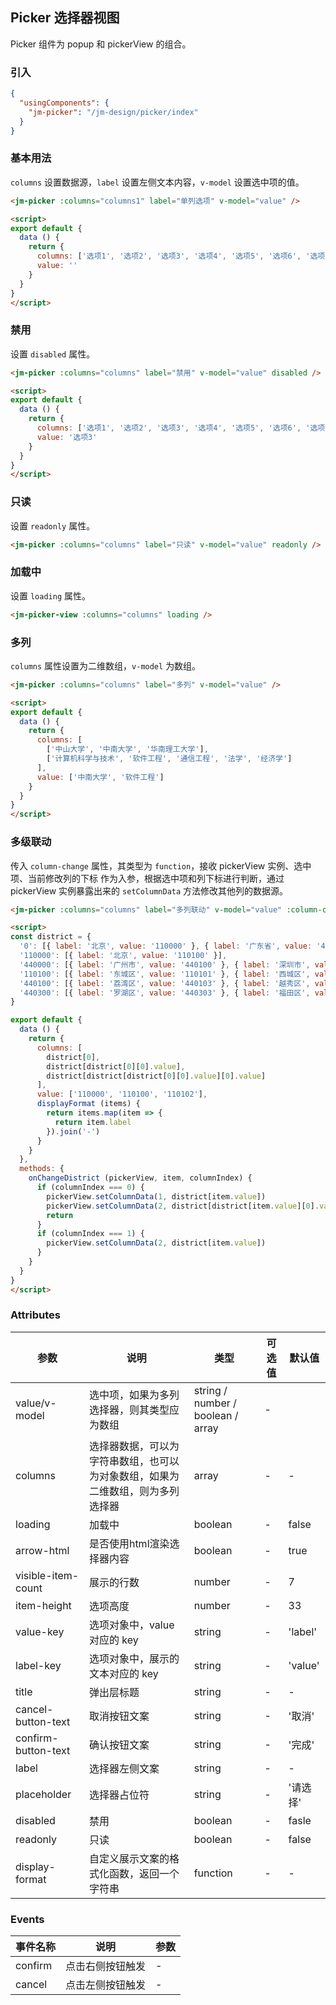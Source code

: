 ## Picker 选择器视图

Picker 组件为 popup 和 pickerView 的组合。

### 引入

```json
{
  "usingComponents": {
    "jm-picker": "/jm-design/picker/index"
  }
}
```

### 基本用法

`columns` 设置数据源，`label` 设置左侧文本内容，`v-model` 设置选中项的值。

```html
<jm-picker :columns="columns1" label="单列选项" v-model="value" />

<script>
export default {
  data () {
    return {
      columns: ['选项1', '选项2', '选项3', '选项4', '选项5', '选项6', '选项7'],
      value: ''
    }
  }
}
</script>
```

### 禁用

设置 `disabled` 属性。

```html
<jm-picker :columns="columns" label="禁用" v-model="value" disabled />

<script>
export default {
  data () {
    return {
      columns: ['选项1', '选项2', '选项3', '选项4', '选项5', '选项6', '选项7'],
      value: '选项3'
    }
  }
}
</script>
```

### 只读

设置 `readonly` 属性。

```html
<jm-picker :columns="columns" label="只读" v-model="value" readonly />
```

### 加载中

设置 `loading` 属性。

```html
<jm-picker-view :columns="columns" loading />
```

### 多列

`columns` 属性设置为二维数组，`v-model` 为数组。

```html
<jm-picker :columns="columns" label="多列" v-model="value" />

<script>
export default {
  data () {
    return {
      columns: [
        ['中山大学', '中南大学', '华南理工大学'],
        ['计算机科学与技术', '软件工程', '通信工程', '法学', '经济学']
      ],
      value: ['中南大学', '软件工程']
    }
  }
}
</script>
```

### 多级联动

传入 `column-change` 属性，其类型为 `function`，接收 pickerView 实例、选中项、当前修改列的下标 作为入参，根据选中项和列下标进行判断，通过 pickerView 实例暴露出来的 `setColumnData` 方法修改其他列的数据源。

```html
<jm-picker :columns="columns" label="多列联动" v-model="value" :column-change="onChangeDistrict" :display-format="displayFormat" />

<script>
const district = {
  '0': [{ label: '北京', value: '110000' }, { label: '广东省', value: '440000' }],
  '110000': [{ label: '北京', value: '110100' }],
  '440000': [{ label: '广州市', value: '440100' }, { label: '深圳市', value: '440300' }],
  '110100': [{ label: '东城区', value: '110101' }, { label: '西城区', value: '110102' }],
  '440100': [{ label: '荔湾区', value: '440103' }, { label: '越秀区', value: '440104' }],
  '440300': [{ label: '罗湖区', value: '440303' }, { label: '福田区', value: '440304' }]
}

export default {
  data () {
    return {
      columns: [
        district[0],
        district[district[0][0].value],
        district[district[district[0][0].value][0].value]
      ],
      value: ['110000', '110100', '110102'],
      displayFormat (items) {
        return items.map(item => {
          return item.label
        }).join('-')
      }
    }
  },
  methods: {
    onChangeDistrict (pickerView, item, columnIndex) {
      if (columnIndex === 0) {
        pickerView.setColumnData(1, district[item.value])
        pickerView.setColumnData(2, district[district[item.value][0].value])
        return
      }
      if (columnIndex === 1) {
        pickerView.setColumnData(2, district[item.value])
      }
    }
  }
}
</script>
```

### Attributes

| 参数      | 说明                                 | 类型      | 可选值       | 默认值   |
|---------- |------------------------------------ |---------- |------------- |-------- |
| value/v-model | 选中项，如果为多列选择器，则其类型应为数组 | string / number / boolean / array | - |
| columns | 选择器数据，可以为字符串数组，也可以为对象数组，如果为二维数组，则为多列选择器 | array | - | - |
| loading | 加载中 | boolean | - | false |
| arrow-html | 是否使用html渲染选择器内容 | boolean | - | true |
| visible-item-count | 展示的行数 | number | - | 7 |
| item-height | 选项高度 | number | - | 33 |
| value-key | 选项对象中，value对应的 key | string | - | 'label' |
| label-key | 选项对象中，展示的文本对应的 key | string | - | 'value' |
| title | 弹出层标题 | string | - | - |
| cancel-button-text | 取消按钮文案 | string | - | '取消' |
| confirm-button-text | 确认按钮文案 | string | - | '完成' |
| label | 选择器左侧文案 | string | - | - |
| placeholder | 选择器占位符 | string | - | '请选择' |
| disabled | 禁用 | boolean | - | fasle |
| readonly | 只读 | boolean | - | false |
| display-format | 自定义展示文案的格式化函数，返回一个字符串 | function | - | - |

### Events

| 事件名称      | 说明                                 | 参数     |
|------------- |------------------------------------ |--------- |
| confirm | 点击右侧按钮触发 | - |
| cancel | 点击左侧按钮触发 | - |
